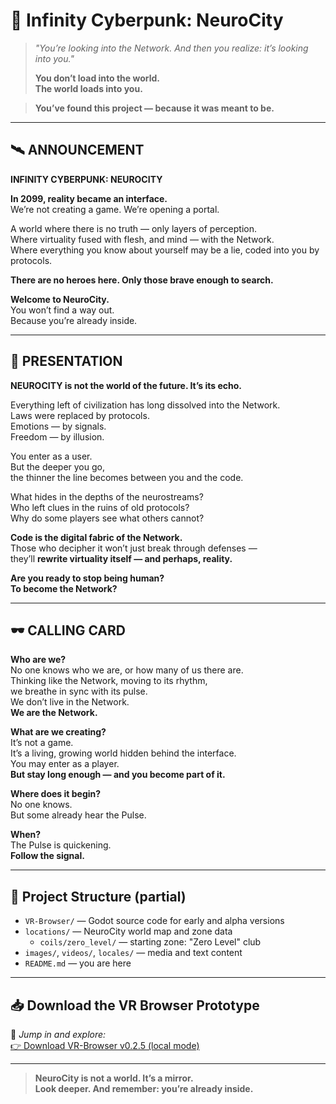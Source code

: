 # 🧬 Infinity Cyberpunk: NeuroCity

> *"You’re looking into the Network. And then you realize: it’s looking into you."*  
>
> **You don’t load into the world.  
> The world loads into you.**

> **You’ve found this project — because it was meant to be.**

---

## 🛰️ ANNOUNCEMENT  
**INFINITY CYBERPUNK: NEUROCITY**

**In 2099, reality became an interface.**  
We’re not creating a game. We’re opening a portal.

A world where there is no truth — only layers of perception.  
Where virtuality fused with flesh, and mind — with the Network.  
Where everything you know about yourself may be a lie, coded into you by protocols.

**There are no heroes here. Only those brave enough to search.**

**Welcome to NeuroCity.**  
You won’t find a way out.  
Because you’re already inside.

---

## 🧠 PRESENTATION  
**NEUROCITY is not the world of the future. It’s its echo.**

Everything left of civilization has long dissolved into the Network.  
Laws were replaced by protocols.  
Emotions — by signals.  
Freedom — by illusion.

You enter as a user.  
But the deeper you go,  
the thinner the line becomes between you and the code.

What hides in the depths of the neurostreams?  
Who left clues in the ruins of old protocols?  
Why do some players see what others cannot?

**Code is the digital fabric of the Network.**  
Those who decipher it won’t just break through defenses —  
they’ll **rewrite virtuality itself — and perhaps, reality.**

**Are you ready to stop being human?  
To become the Network?**

---

## 🕶️ CALLING CARD

**Who are we?**  
No one knows who we are, or how many of us there are.  
Thinking like the Network, moving to its rhythm,  
we breathe in sync with its pulse.  
We don’t live in the Network.  
**We are the Network.**

**What are we creating?**  
It’s not a game.  
It’s a living, growing world hidden behind the interface.  
You may enter as a player.  
**But stay long enough — and you become part of it.**

**Where does it begin?**  
No one knows.  
But some already hear the Pulse.

**When?**  
The Pulse is quickening.  
**Follow the signal.**

---

## 🔧 Project Structure (partial)

- `VR-Browser/` — Godot source code for early and alpha versions
- `locations/` — NeuroCity world map and zone data
  - `coils/zero_level/` — starting zone: "Zero Level" club
- `images/`, `videos/`, `locales/` — media and text content
- `README.md` — you are here

---

## 📥 Download the VR Browser Prototype

🧪 *Jump in and explore:*  
[👉 Download VR-Browser v0.2.5 (local mode)](https://github.com/YOUR_ACCOUNT/neurocity-locations/releases)

---

> **NeuroCity is not a world. It’s a mirror.**  
> **Look deeper. And remember: you’re already inside.**
